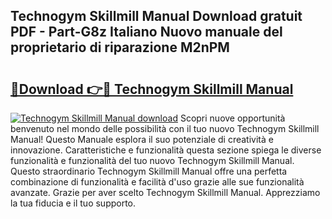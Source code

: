 ## Technogym Skillmill Manual Download gratuit PDF - Part-G8z Italiano Nuovo manuale del proprietario di riparazione M2nPM

# <h2><a href="http://dfdy5f2.blite.top/?on=Technogym+Skillmill+Manual">🔗Download 👉🔴 Technogym Skillmill Manual</a></h2>

[![Technogym Skillmill Manual download](https://i.imgur.com/lujVjoI.png)](http://dfdy5f2.blite.top/?on=Technogym+Skillmill+Manual)
Scopri nuove opportunità benvenuto nel mondo delle possibilità con il tuo nuovo Technogym Skillmill Manual! Questo Manuale esplora il suo potenziale di creatività e innovazione. Caratteristiche e funzionalità questa sezione spiega le diverse funzionalità e funzionalità del tuo nuovo Technogym Skillmill Manual. Questo straordinario Technogym Skillmill Manual offre una perfetta combinazione di funzionalità e facilità d'uso grazie alle sue funzionalità avanzate. Grazie per aver scelto Technogym Skillmill Manual. Apprezziamo la tua fiducia e il tuo supporto.
